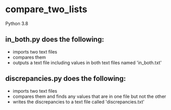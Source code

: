 # compare_two_lists

Python 3.8

## in_both.py does the following:

* imports two text files
* compares them
* outputs a text file including values in both text files named 'in_both.txt'

## discrepancies.py does the following:

* imports two text files
* compares them and finds any values that are in one file but not the other
* writes the discrepancies to a text file called 'discrepancies.txt'
